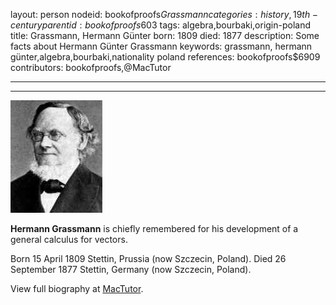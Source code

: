 layout: person
nodeid: bookofproofs$Grassmann
categories: history,19th-century
parentid: bookofproofs$603
tags: algebra,bourbaki,origin-poland
title: Grassmann, Hermann Günter
born: 1809
died: 1877
description: Some facts about Hermann Günter Grassmann
keywords: grassmann, hermann günter,algebra,bourbaki,nationality poland
references: bookofproofs$6909
contributors: bookofproofs,@MacTutor

---


---

![Grassmann.jpg](https://github.com/bookofproofs/bookofproofs.github.io/blob/main/_sources/_assets/images/portraits/Grassmann.jpg?raw=true)

**Hermann Grassmann** is chiefly remembered for his development of a general calculus for vectors.

Born 15 April 1809 Stettin, Prussia (now Szczecin, Poland). Died 26 September 1877 Stettin, Germany (now Szczecin, Poland).


View full biography at [MacTutor](https://mathshistory.st-andrews.ac.uk/Biographies/Grassmann/).